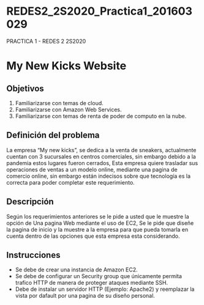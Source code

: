 # REDES2_2S2020_Practica1_201603029
PRACTICA 1 - REDES 2 2S2020


# My New Kicks Website

## Objetivos
1. Familiarizarse con temas de cloud.
2. Familiarizarse con Amazon Web Services.
3. Familiarizarse con temas de renta de poder de computo en la nube.

## Definición del problema
La empresa “My new kicks”, se dedica a la venta de sneakers, actualmente cuentan con 3
sucursales en centros comerciales, sin embargo debido a la pandemia estos lugares fueron
cerrados, Esta empresa quiere trasladar sus operaciones de ventas a un modelo online,
mediante una pagina de comercio online, sin embargo están indecisos sobre que tecnología es
la correcta para poder completar este requerimiento.

## Descripción
Según los requerimientos anteriores se le pide a usted que le muestre la opción de Una pagina
Web mediante el uso de EC2, Se le pide que diseñe la pagina de inicio y la muestre a la empresa
para que pueda tomarla en cuenta dentro de las opciones que esta empresa esta considerando.

## Instrucciones
* Se debe de crear una instancia de Amazon EC2.
* Se debe de configurar un Security group que únicamente permita trafico HTTP de
manera de proteger ataques mediante SSH.
* Debe de instalar un servidor HTTP (Ejemplo: Apache2) y reemplazar la vista por dafault
por una pagina de su diseño personal.

